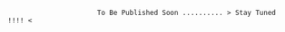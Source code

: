                                           
                                          
                                          
                                          
                          To Be Published Soon .......... > Stay Tuned !!!! <

